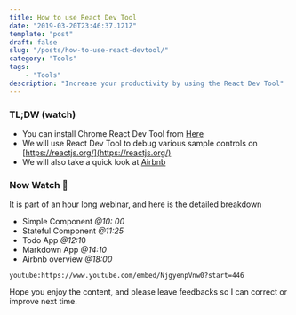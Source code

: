```yaml
---
title: How to use React Dev Tool
date: "2019-03-20T23:46:37.121Z"
template: "post"
draft: false
slug: "/posts/how-to-use-react-devtool/"
category: "Tools"
tags:
    - "Tools"
description: "Increase your productivity by using the React Dev Tool"
---
```


### TL;DW (watch)

-   You can install Chrome React Dev Tool from [Here](https://chrome.google.com/webstore/detail/react-developer-tools/fmkadmapgofadopljbjfkapdkoienihi?hl=en)
-   We will use React Dev Tool to debug various sample controls on [https://reactjs.org/](https://reactjs.org/)
-   We will also take a quick look at [Airbnb](https://www.airbnb.ca/)

### Now Watch 🙈

It is part of an hour long webinar, and here is the detailed breakdown

-   Simple Component _@10: 00_
-   Stateful Component _@11:25_
-   Todo App *@12:1*0
-   Markdown App _@14:10_
-   Airbnb overview _@18:00_

`youtube:https://www.youtube.com/embed/NjgyenpVnw0?start=446`

Hope you enjoy the content, and please leave feedbacks so I can correct or improve next time.
